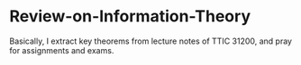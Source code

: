 # Review-on-Information-Theory
Basically, I extract key theorems from lecture notes of TTIC 31200, and pray for assignments and exams.
